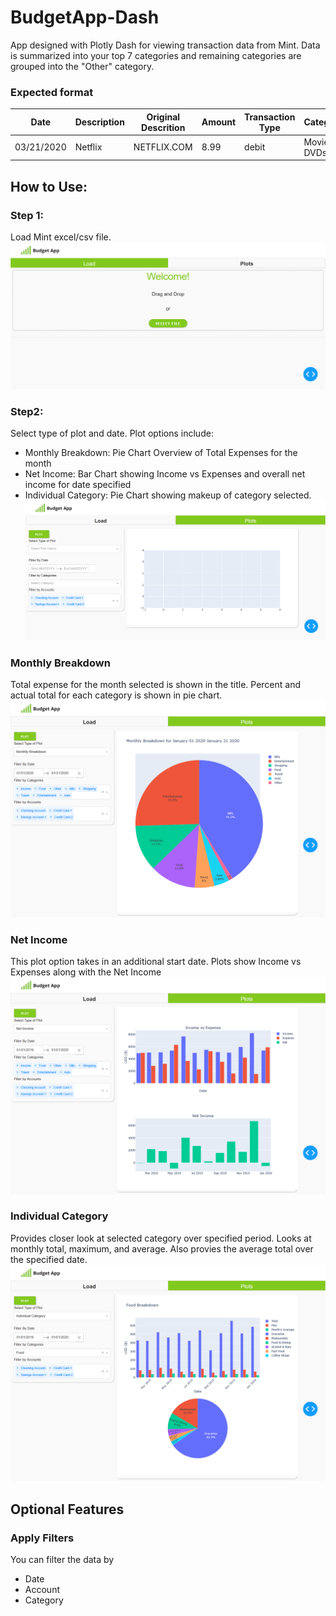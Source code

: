 # BudgetApp-Dash
App designed with Plotly Dash for viewing transaction data from Mint. Data is summarized into your top 7 categories and remaining categories are grouped into the "Other" category.

### Expected format
Date | Description | Original Descrition | Amount | Transaction Type | Category | Account Name | Labels | Notes 
---- | ----------- | ------------------- | ------ | ---------------- | -------- | ------------ | ------ | -----
03/21/2020 | Netflix | NETFLIX.COM | 8.99| debit | Movies & DVDs | Credit Card 1| | Example 


## How to Use:
### Step 1:
Load Mint excel/csv file. 
![Image of Load Page](https://github.com/rchr157/BudgetApp-Dash/blob/master/screenshots/shot1-load.JPG)

### Step2:
Select type of plot and date. Plot options include:
- Monthly Breakdown: Pie Chart Overview of Total Expenses for the month
- Net Income: Bar Chart showing Income vs Expenses and overall net income for date specified
- Individual Category: Pie Chart showing makeup of category selected.
![Image of Main Page](https://github.com/rchr157/BudgetApp-Dash/blob/master/screenshots/shot2-main.JPG)

### Monthly Breakdown
Total expense for the month selected is shown in the title.
Percent and actual total for each category is shown in pie chart.
![Image of Monthly Breakdown](https://github.com/rchr157/BudgetApp-Dash/blob/master/screenshots/shot3a-monthbreak.JPG)

### Net Income
This plot option takes in an additional start date. 
Plots show Income vs Expenses along with the Net Income
![Image of Net Income](https://github.com/rchr157/BudgetApp-Dash/blob/master/screenshots/shot3b-netincome.JPG)


### Individual Category
Provides closer look at selected category over specified period.
Looks at monthly total, maximum, and average. Also provies the average total over the specified date.
![Image of Individual Categories](https://github.com/rchr157/BudgetApp-Dash/blob/master/screenshots/shot3c-individualcat.JPG)

## Optional Features

### Apply Filters
You can filter the data by 
- Date
- Account
- Category

